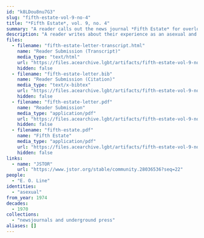 ```yaml
---
id: "k8LDou8nu7G3"
slug: "fifth-estate-vol-9-no-4"
title: "*Fifth Estate*, vol. 9, no. 4"
summary: "A reader calls out the news journal *Fifth Estate* for overlooking the oppression of asexuals"
description: "A reader writes about their experience as an asexual and calls out the news journal *Fifth Estate* for overlooking the oppression of asexuals"
files:
  - filename: "fifth-estate-letter-transcript.html"
    name: "Reader Submission (Transcript)"
    media_type: "text/html"
    url: "https://files.acearchive.lgbt/artifacts/fifth-estate-vol-9-no-4/fifth-estate-letter-transcript.html"
    hidden: false
  - filename: "fifth-estate-letter.bib"
    name: "Reader Submission (Citation)"
    media_type: "text/x-bibtex"
    url: "https://files.acearchive.lgbt/artifacts/fifth-estate-vol-9-no-4/fifth-estate-letter.bib"
    hidden: false
  - filename: "fifth-estate-letter.pdf"
    name: "Reader Submission"
    media_type: "application/pdf"
    url: "https://files.acearchive.lgbt/artifacts/fifth-estate-vol-9-no-4/fifth-estate-letter.pdf"
    hidden: false
  - filename: "fifth-estate.pdf"
    name: "Fifth Estate"
    media_type: "application/pdf"
    url: "https://files.acearchive.lgbt/artifacts/fifth-estate-vol-9-no-4/fifth-estate.pdf"
    hidden: false
links:
  - name: "JSTOR"
    url: "https://www.jstor.org/stable/community.28036536?seq=22"
people:
  - "E. O. Line"
identities:
  - "asexual"
from_year: 1974
decades:
  - 1970
collections:
  - "newsjournals and underground press"
aliases: []
---
```

